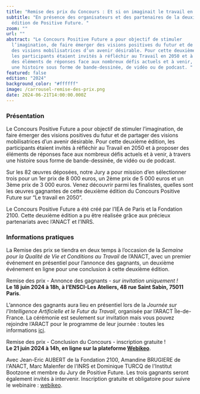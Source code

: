 ```yaml
---
title: "Remise des prix du Concours : Et si on imaginait le travail en 2050 ?"
subtitle: "En présence des organisateurs et des partenaires de la deuxième
  édition de Positive Future. "
zoom: ""
url: ""
abstract: "Le Concours Positive Future a pour objectif de stimuler
  l’imagination, de faire émerger des visions positives du futur et de partager
  des visions mobilisatrices d’un avenir désirable. Pour cette deuxième édition,
  les participants étaient invités à réfléchir au Travail en 2050 et à proposer
  des éléments de réponses face aux nombreux défis actuels et à venir, à travers
  une histoire sous forme de bande-dessinée, de vidéo ou de podcast. "
featured: false
edition: "2024"
background_color: "#ffffff"
image: /carrousel-remise-des-prix.png
date: 2024-06-21T14:00:00.000Z
---
```

### Présentation 

Le Concours Positive Future a pour objectif de stimuler l’imagination, de faire émerger des visions positives du futur et de partager des visions mobilisatrices d’un avenir désirable. Pour cette deuxième édition, les participants étaient invités à réfléchir au Travail en 2050 et à proposer des éléments de réponses face aux nombreux défis actuels et à venir, à travers une histoire sous forme de bande-dessinée, de vidéo ou de podcast. 

Sur les 82 œuvres déposées, notre Jury a pour mission d’en sélectionner trois pour un 1er prix de 8 000 euros, un 2ème prix de 5 000 euros et un 3ème prix de 3 000 euros. Venez découvrir parmi les finalistes, quelles sont les œuvres gagnantes de cette deuxième édition du Concours Positive Future sur “Le travail en 2050”. 

Le Concours Positive Future a été créé par l’IEA de Paris et la Fondation 2100. Cette deuxième édition a pu être réalisée grâce aux précieux partenariats avec l’ANACT et l’INRS. 

### Informations pratiques 

La Remise des prix se tiendra en deux temps à l’occasion de la *Semaine pour la Qualité de Vie et Conditions au Travail* de l’ANACT, avec un premier événement en présentiel pour l’annonce des gagnants, un deuxième événement en ligne pour une conclusion à cette deuxième édition. 

Remise des prix - Annonce des gagnants - *sur invitation uniquement !*\
**Le 18 juin 2024 à 18h, à l’ENSCI-Les Ateliers, 48 rue Saint Sabin, 75011 Paris**. 

L’annonce des gagnants aura lieu en présentiel lors de la *Journée sur l’Intelligence Artificielle et le Futur du Travail*, organisée par l’ARACT Île-de-France. La cérémonie est seulement sur invitation mais vous pouvez rejoindre l’ARACT pour le programme de leur journée : toutes les informations [ici](https://www.aractidf.org/qualite-de-vie-au-travail/ressources/sqvct-2024-18-juin-journee-speciale-intelligence-artificielle). 

Remise des prix - Conclusion du Concours - inscription gratuite !\
**Le 21 juin 2024 à 14h, en ligne sur la plateforme [Webikeo](https://webikeo.fr/webinar/et-si-on-imaginait-le-travail-en-2050-resultats-du-concours-positive-future)**. 

Avec Jean-Eric AUBERT de la Fondation 2100, Amandine BRUGIERE de l'ANACT, Marc Malenfer de l'INRS et Dominique TURCQ de l'Institut Bootzone et membre du Jury de Positive Future. Les trois gagnants seront également invités à intervenir. Inscription gratuite et obligatoire pour suivre le webinaire : [webikeo](https://webikeo.fr/webinar/et-si-on-imaginait-le-travail-en-2050-resultats-du-concours-positive-future).

